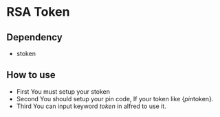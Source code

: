 # RSA Token

## Dependency

- stoken

## How to use

- First You must setup your stoken
- Second You should setup your pin code, If your token like {$pin$token}.
- Third You can input keyword *token* in alfred to use it.
